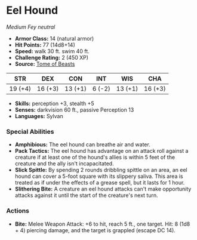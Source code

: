 # Eel Hound

*Medium* *Fey* *neutral*

- **Armor Class:** 14 (natural armor)
- **Hit Points:** 77 (14d8+14)
- **Speed:** walk 30 ft. swim 40 ft.
- **Challenge Rating:** 2 (450 XP)
- **Source:** [Tome of Beasts](https://koboldpress.com/kpstore/product/tome-of-beasts-for-5th-edition-print/)

| STR | DEX | CON | INT | WIS | CHA |
| --- | --- | --- | --- | --- | --- |
| 19 (+4) | 16 (+3) | 13 (+1) | 6 (-2) | 13 (+1) | 16 (+3) |

- **Skills:** perception +3, stealth +5
- **Senses:** darkvision 60 ft., passive Perception 13
- **Languages:** Sylvan
### Special Abilities
- **Amphibious:** The eel hound can breathe air and water.
- **Pack Tactics:** The eel hound has advantage on an attack roll against a creature if at least one of the hound's allies is within 5 feet of the creature and the ally isn't incapacitated.
- **Slick Spittle:** By spending 2 rounds dribbling spittle on an area, an eel hound can cover a 5-foot square with its slippery saliva. This area is treated as if under the effects of a grease spell, but it lasts for 1 hour.
- **Slithering Bite:** A creature an eel hound attacks can't make opportunity attacks against it until the start of the creature's next turn.
### Actions
- **Bite:** Melee Weapon Attack: +6 to hit, reach 5 ft., one target. Hit: 8 (1d8 + 4) piercing damage, and the target is grappled (escape DC 14).
